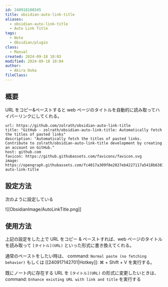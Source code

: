 ```yaml
---
id: 240918100345
title: obsidian-auto-link-title
aliases:
  - obsidian-auto-link-title
  - Auto Link Title
tags:
  - Note
  - Obsidian/plugin
class:
  - Manual
created: 2024-09-18 10:03
modified: 2024-09-18 10:04
author:
  - Akira Ooka
fileClass: 
---
```

## 概要
URL をコピー&ペーストすると web ページのタイトルを自動的に読み取ってハイパーリンクにしてくれる。

```cardlink
url: https://github.com/zolrath/obsidian-auto-link-title
title: "GitHub - zolrath/obsidian-auto-link-title: Automatically fetch the titles of pasted links"
description: "Automatically fetch the titles of pasted links. Contribute to zolrath/obsidian-auto-link-title development by creating an account on GitHub."
host: github.com
favicon: https://github.githubassets.com/favicons/favicon.svg
image: https://opengraph.githubassets.com/fc4017a309f8e2027eb4227117a5418b638173204e2e6d35edb16e0dccb45b3d/zolrath/obsidian-auto-link-title
```

## 設定方法
次のように設定している

![[ObsidianImage/AutoLinkTitle.png]]

## 使用方法
上記の設定をした上で URL をコピー & ペーストすれば、web ページのタイトルを読み取って `[タイトル](URL)` といった形式に書き換えてくれる。

通常のペーストをしたい時は、
command: `Normal paste (no fetching behavior)` もしくは [[240917142701|Hotkey]]: ⌘ + Shift + V を実行する。

既にノート内に存在する URL を `[タイトル](URL)` の形式に変更したいときは、
command: `Enhance existing URL with link and title` を実行する
